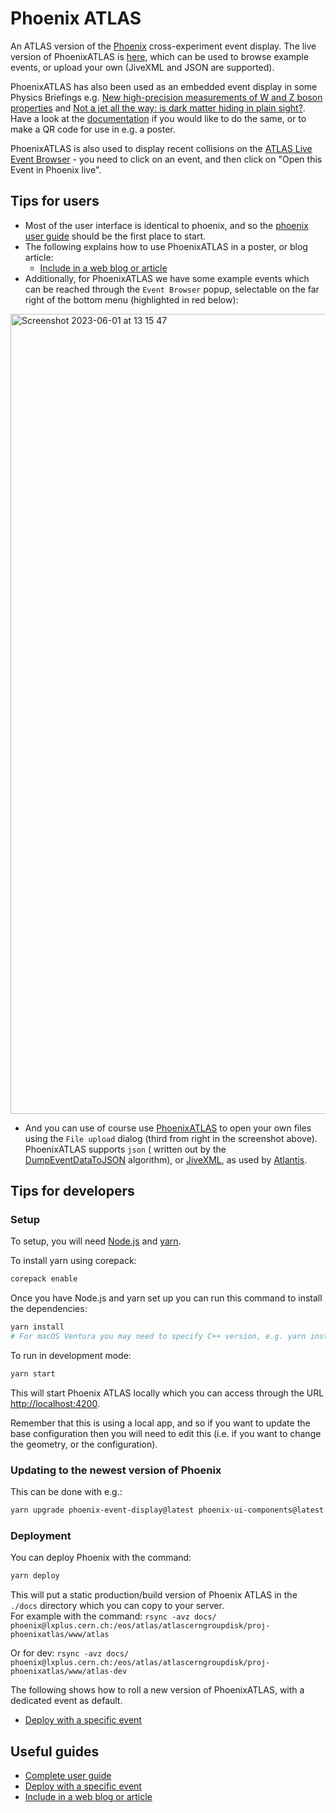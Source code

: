 # Phoenix ATLAS

An ATLAS version of the [Phoenix](https://github.com/hsf/phoenix) cross-experiment event display. The live version of PhoenixATLAS is [here](https://phoenixatlas.web.cern.ch/PhoenixATLAS/), which can be used to browse example events, or upload your own (JiveXML and JSON are supported).

PhoenixATLAS has also been used as an embedded event display in some Physics Briefings e.g. [New high-precision measurements of W and Z boson properties](https://atlas.cern/Updates/Briefing/WZ-properties-milestone) and [Not a jet all the way: is dark matter hiding in plain sight?](https://atlas.cern/Updates/Briefing/Semi-Visible-Jets). Have a look at the [documentation](./guides/phoenix-iframe.md) if you would like to do the same, or to make a QR code for use in e.g. a poster.

PhoenixATLAS is also used to display recent collisions on the [ATLAS Live Event Browser](https://atlas-live.cern.ch/browser?triggerStream=physics_Main) - you need to click on an event, and then click on "Open this Event in Phoenix live".

## Tips for users

* Most of the user interface is identical to phoenix, and so the [phoenix user guide](https://github.com/HSF/phoenix/blob/master/guides/users.md) should be the first place to start.
* The following explains how to use PhoenixATLAS in a poster, or blog article:
  * [Include in a web blog or article](./guides/phoenix-iframe.md)
* Additionally, for PhoenixATLAS we have some example events which can be reached through the `Event Browser` popup, selectable on the far right of the bottom menu (highlighted in red below):
<img width="1280" alt="Screenshot 2023-06-01 at 13 15 47" src="https://github.com/ATLAS-experiment/PhoenixATLAS/assets/6764617/ec5cacf4-92b8-4ea7-9199-cabbb0e1601f">

* And you can use of course use [PhoenixATLAS](https://phoenixatlas.web.cern.ch/PhoenixATLAS/) to open your own files using the `File upload` dialog (third from right in the screenshot above). PhoenixATLAS supports `json` ( written out by the [DumpEventDataToJSON](https://gitlab.cern.ch/atlas/athena/-/tree/master/Event/DumpEventDataToJSON) algorithm), or [JiveXML](https://twiki.cern.ch/twiki/bin/view/AtlasComputing/JiveXML), as used by [Atlantis](https://twiki.cern.ch/twiki/bin/view/AtlasComputing/Atlantis).

## Tips for developers
### Setup

To setup, you will need [Node.js](https://nodejs.org/en/download/) and [yarn](https://yarnpkg.com/).

To install yarn using corepack:

```sh
corepack enable
```

Once you have Node.js and yarn set up you can run this command to install the dependencies:

```sh
yarn install
# For macOS Ventura you may need to specify C++ version, e.g. yarn install -std=c++17
```

To run in development mode:

```sh
yarn start
```

This will start Phoenix ATLAS locally which you can access through the URL [http://localhost:4200](http://localhost:4200).

Remember that this is using a local app, and so if you want to update the base configuration then you will need to edit this (i.e. if you want to change the geometry, or the configuration).

### Updating to the newest version of Phoenix
This can be done with e.g.: 
```sh
yarn upgrade phoenix-event-display@latest phoenix-ui-components@latest
```

### Deployment

You can deploy Phoenix with the command:

```sh
yarn deploy
```

This will put a static production/build version of Phoenix ATLAS in the `./docs` directory which you can copy to your server.\
For example with the command: `rsync -avz docs/ phoenix@lxplus.cern.ch:/eos/atlas/atlascerngroupdisk/proj-phoenixatlas/www/atlas`

Or for dev:
`rsync -avz docs/ phoenix@lxplus.cern.ch:/eos/atlas/atlascerngroupdisk/proj-phoenixatlas/www/atlas-dev`

The following shows how to roll a new version of PhoenixATLAS, with a dedicated event as default.
* [Deploy with a specific event](./guides/deploy-specific-event.md)

## Useful guides

* [Complete user guide](https://github.com/HSF/phoenix/blob/master/guides/users.md)
* [Deploy with a specific event](./guides/deploy-specific-event.md)
* [Include in a web blog or article](./guides/phoenix-iframe.md)
